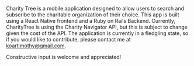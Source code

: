 Charity Tree is a mobile application designed to allow users to search and subscribe to the 
charitable organization of their choice. This app is built using a React Native frontend and
a Ruby on Rails Backend. Currently, CharityTree is using the Charity Navigator API, but this 
is subject to change given the cost of the API. The application is currently in a fledgling 
state, so if you would like to contribute, please contact me at koartimothy@gmail.com. 

Constructive input is welcome and appreciated! 